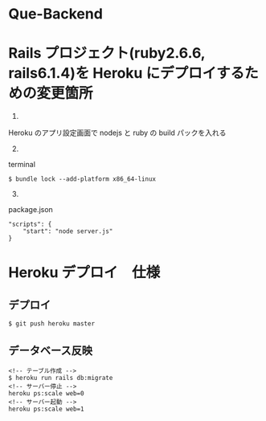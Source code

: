 # Que-Backend

# Rails プロジェクト(ruby2.6.6, rails6.1.4)を Heroku にデプロイするための変更箇所

1.

Heroku のアプリ設定画面で nodejs と ruby の build パックを入れる

2.

terminal

```
$ bundle lock --add-platform x86_64-linux
```

3.

package.json

```
"scripts": {
    "start": "node server.js"
}
```

# Heroku デプロイ　仕様

## デプロイ

```
$ git push heroku master
```

## データベース反映

```
<!-- テーブル作成 -->
$ heroku run rails db:migrate
<!-- サーバー停止 -->
heroku ps:scale web=0
<!-- サーバー起動 -->
heroku ps:scale web=1
```
